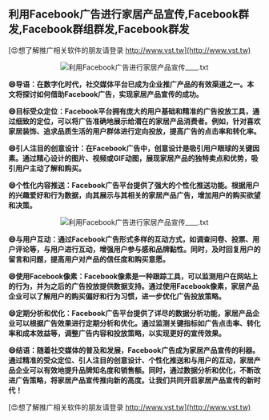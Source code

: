 ## **利用Facebook广告进行家居产品宣传,Facebook群发,Facebook群组群发,Facebook群发**

[😍想了解推广相关软件的朋友请登录 http://www.vst.tw](http://www.vst.tw)

 <center><img src="https://vst.tw/MP4/tuiguang/png/2.png" alt="利用Facebook广告进行家居产品宣传____.txt"></center>

**😄导语：在数字化时代，社交媒体平台已成为企业推广产品的有效渠道之一。本文将探讨如何借助Facebook广告，实现家居产品宣传的成功。**

**😄目标受众定位：Facebook平台拥有庞大的用户基础和精准的广告投放工具，通过细致的定位，可以将广告准确地展示给潜在的家居产品消费者。例如，针对喜欢家居装饰、追求品质生活的用户群体进行定向投放，提高广告的点击率和转化率。**

**😄引人注目的创意设计：在Facebook广告中，创意设计是吸引用户眼球的关键因素。通过精心设计的图片、视频或GIF动图，展现家居产品的独特卖点和优势，吸引用户主动了解和购买。**

**😄个性化内容推送：Facebook广告平台提供了强大的个性化推送功能。根据用户的兴趣爱好和行为数据，向其展示与其相关的家居产品广告，增加用户的购买欲望和决策。**

 <center><img src="https://vst.tw/MP4/tuiguang/png/5.png" alt="利用Facebook广告进行家居产品宣传____.txt"></center>

**😄与用户互动：通过Facebook广告形式多样的互动方式，如调查问卷、投票、用户评论等，与用户进行互动，增强用户参与感和品牌黏性。同时，及时回复用户的留言和问题，提高用户对产品的信任度和购买意愿。**

**😄使用Facebook像素：Facebook像素是一种跟踪工具，可以监测用户在网站上的行为，并为之后的广告投放提供数据支持。通过使用Facebook像素，家居产品企业可以了解用户的购买偏好和行为习惯，进一步优化广告投放策略。**

**😄定期分析和优化：Facebook广告平台提供了详尽的数据分析功能，家居产品企业可以根据广告效果进行定期分析和优化。通过监测关键指标如广告点击率、转化率和成本效益等，调整广告内容和投放策略，以实现更好的宣传效果。**

**😄结语：随着社交媒体的普及和发展，Facebook广告成为家居产品宣传的利器。通过精准的受众定位、引人注目的创意设计、个性化推送和与用户的互动，家居产品企业可以有效地提升品牌知名度和销售额。同时，通过数据分析和优化，不断改进广告策略，将家居产品宣传推向新的高度。让我们共同开启家居产品宣传的新时代！**

[😍想了解推广相关软件的朋友请登录 http://www.vst.tw](http://www.vst.tw)




